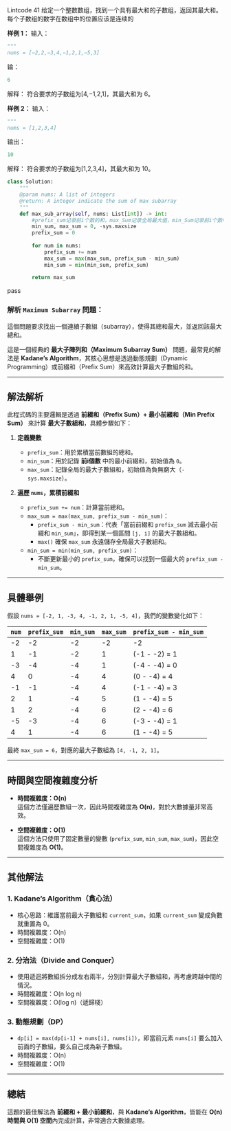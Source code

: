 Lintcode 41
给定一个整数数组，找到一个具有最大和的子数组，返回其最大和。  
每个子数组的数字在数组中的位置应该是连续的

**样例 1：**
输入：
```python
"""
nums = [−2,2,−3,4,−1,2,1,−5,3]
```
输：
```python
6
```
解释：
符合要求的子数组为[4,−1,2,1]，其最大和为 6。

**样例 2：**
输入：
```python
"""
nums = [1,2,3,4]
```
输出：
```python
10
```
解释：
符合要求的子数组为[1,2,3,4]，其最大和为 10。



```python
class Solution:
    """
    @param nums: A list of integers
    @return: A integer indicate the sum of max subarray
    """
    def max_sub_array(self, nums: List[int]) -> int:
        #prefix_sum记录前i个数的和，max_Sum记录全局最大值，min_Sum记录前i个数中0-k的最小值
        min_sum, max_sum = 0, -sys.maxsize
        prefix_sum = 0
        
        for num in nums:
            prefix_sum += num
            max_sum = max(max_sum, prefix_sum - min_sum)
            min_sum = min(min_sum, prefix_sum)
            
        return max_sum
```
pass

### 解析 `Maximum Subarray` 問題：

這個問題要求找出一個連續子數組（subarray），使得其總和最大，並返回該最大總和。

這是一個經典的 **最大子陣列和（Maximum Subarray Sum）** 問題，最常見的解法是 **Kadane’s Algorithm**，其核心思想是透過動態規劃（Dynamic Programming）或前綴和（Prefix Sum）來高效計算最大子數組的和。

---

## **解法解析**

此程式碼的主要邏輯是透過 **前綴和（Prefix Sum）+ 最小前綴和（Min Prefix Sum）** 來計算 **最大子數組和**，具體步驟如下：

1. **定義變數**
    
    - `prefix_sum`：用於累積當前數組的總和。
    - `min_sum`：用於記錄 **前i個數** 中的最小前綴和，初始值為 `0`。
    - `max_sum`：記錄全局的最大子數組和，初始值為負無窮大（`-sys.maxsize`）。
2. **遍歷 `nums`，累積前綴和**
    
    - `prefix_sum += num`：計算當前總和。
    - `max_sum = max(max_sum, prefix_sum - min_sum)`：
        - `prefix_sum - min_sum`：代表「當前前綴和 `prefix_sum` 減去最小前綴和 `min_sum`」，即得到某一個區間 `[j, i]` 的最大子數組和。
        - `max()` 確保 `max_sum` 永遠儲存全局最大子數組和。
    - `min_sum = min(min_sum, prefix_sum)`：
        - 不斷更新最小的 `prefix_sum`，確保可以找到一個最大的 `prefix_sum - min_sum`。

---

## **具體舉例**

假設 `nums = [-2, 1, -3, 4, -1, 2, 1, -5, 4]`，我們的變數變化如下：

|`num`|`prefix_sum`|`min_sum`|`max_sum`|`prefix_sum - min_sum`|
|---|---|---|---|---|
|-2|-2|-2|-2|-2|
|1|-1|-2|1|(-1 - -2) = 1|
|-3|-4|-4|1|(-4 - -4) = 0|
|4|0|-4|4|(0 - -4) = 4|
|-1|-1|-4|4|(-1 - -4) = 3|
|2|1|-4|5|(1 - -4) = 5|
|1|2|-4|6|(2 - -4) = 6|
|-5|-3|-4|6|(-3 - -4) = 1|
|4|1|-4|6|(1 - -4) = 5|

最終 `max_sum = 6`，對應的最大子數組為 `[4, -1, 2, 1]`。

---

## **時間與空間複雜度分析**

- **時間複雜度：O(n)**  
    這個方法僅遍歷數組一次，因此時間複雜度為 **O(n)**，對於大數據量非常高效。
    
- **空間複雜度：O(1)**  
    這個方法只使用了固定數量的變數 (`prefix_sum`, `min_sum`, `max_sum`)，因此空間複雜度為 **O(1)**。
    

---

## **其他解法**

### **1. Kadane’s Algorithm（貪心法）**

- 核心思路：維護當前最大子數組和 `current_sum`，如果 `current_sum` 變成負數就重置為 0。
- 時間複雜度：O(n)
- 空間複雜度：O(1)

### **2. 分治法（Divide and Conquer）**

- 使用遞迴將數組拆分成左右兩半，分別計算最大子數組和，再考慮跨越中間的情況。
- 時間複雜度：O(n log n)
- 空間複雜度：O(log n)（遞歸棧）

### **3. 動態規劃（DP）**

- `dp[i] = max(dp[i-1] + nums[i], nums[i])`，即當前元素 `nums[i]` 要么加入前面的子數組，要么自己成為新子數組。
- 時間複雜度：O(n)
- 空間複雜度：O(1)

---

## **總結**

這題的最佳解法為 **前綴和 + 最小前綴和**，與 **Kadane’s Algorithm**，皆能在 **O(n) 時間與 O(1) 空間**內完成計算，非常適合大數據處理。